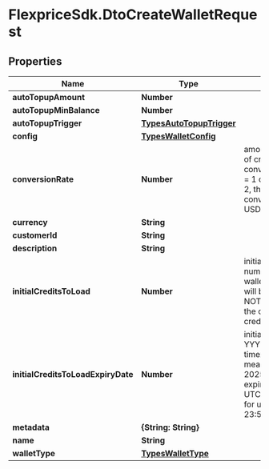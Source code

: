 # FlexpriceSdk.DtoCreateWalletRequest

## Properties

Name | Type | Description | Notes
------------ | ------------- | ------------- | -------------
**autoTopupAmount** | **Number** |  | [optional] 
**autoTopupMinBalance** | **Number** |  | [optional] 
**autoTopupTrigger** | [**TypesAutoTopupTrigger**](TypesAutoTopupTrigger.md) |  | [optional] 
**config** | [**TypesWalletConfig**](TypesWalletConfig.md) |  | [optional] 
**conversionRate** | **Number** | amount in the currency &#x3D;  number of credits * conversion_rate ex if conversion_rate is 1, then 1 USD &#x3D; 1 credit ex if conversion_rate is 2, then 1 USD &#x3D; 0.5 credits ex if conversion_rate is 0.5, then 1 USD &#x3D; 2 credits | [optional] 
**currency** | **String** |  | 
**customerId** | **String** |  | 
**description** | **String** |  | [optional] 
**initialCreditsToLoad** | **Number** | initial_credits_to_load is the number of credits to load to the wallet if not provided, the wallet will be created with 0 balance NOTE: this is not the amount in the currency, but the number of credits | [optional] 
**initialCreditsToLoadExpiryDate** | **Number** | initial_credits_to_load_expiry_date YYYYMMDD format in UTC timezone (optional to set nil means no expiry) for ex 20250101 means the credits will expire on 2025-01-01 00:00:00 UTC hence they will be available for use until 2024-12-31 23:59:59 UTC | [optional] 
**metadata** | **{String: String}** |  | [optional] 
**name** | **String** |  | [optional] 
**walletType** | [**TypesWalletType**](TypesWalletType.md) |  | [optional] 


